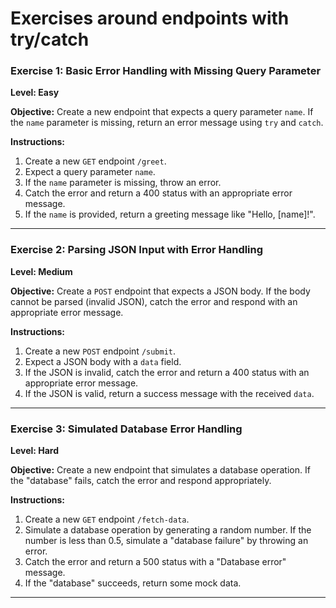 # Exercises around endpoints with try/catch

### Exercise 1: Basic Error Handling with Missing Query Parameter

**Level: Easy**

**Objective:** Create a new endpoint that expects a query parameter `name`. If the `name` parameter is missing, return an error message using `try` and `catch`.

**Instructions:**

1. Create a new `GET` endpoint `/greet`.
2. Expect a query parameter `name`.
3. If the `name` parameter is missing, throw an error.
4. Catch the error and return a 400 status with an appropriate error message.
5. If the `name` is provided, return a greeting message like "Hello, [name]!".

---

### Exercise 2: Parsing JSON Input with Error Handling

**Level: Medium**

**Objective:** Create a `POST` endpoint that expects a JSON body. If the body cannot be parsed (invalid JSON), catch the error and respond with an appropriate error message.

**Instructions:**

1. Create a new `POST` endpoint `/submit`.
2. Expect a JSON body with a `data` field.
3. If the JSON is invalid, catch the error and return a 400 status with an appropriate error message.
4. If the JSON is valid, return a success message with the received `data`.

---

### Exercise 3: Simulated Database Error Handling

**Level: Hard**

**Objective:** Create a new endpoint that simulates a database operation. If the "database" fails, catch the error and respond appropriately.

**Instructions:**

1. Create a new `GET` endpoint `/fetch-data`.
2. Simulate a database operation by generating a random number. If the number is less than 0.5, simulate a "database failure" by throwing an error.
3. Catch the error and return a 500 status with a "Database error" message.
4. If the "database" succeeds, return some mock data.

---
